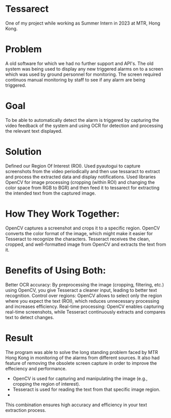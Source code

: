 # Tessarect
One of my project while working as Summer Intern in 2023 at MTR, Hong Kong.

# Problem
A old software for which we had no further support and API's. The old system was being used to display any new triggered alarms on to a screen which was used by ground personnel for monitoring. The screen required continuos manual monitoring by staff to see if any alarm are being triggered. 

# Goal
To be able to automatically detect the alarm is triggered by capturing the video feedback of the system and using OCR for detection and processing the relevant text displayed.

# Solution
Defined our Region Of Interest (ROI).
Used pyautogui to capture screenshots from the video periodically and then use tessaract to extract and process the extracted data and display notifications.
Used libraries OpenCV for image processing (cropping (within ROI) and changing the color space from RGB to BGR) and then feed it to tessarect for extracting the intended text from the captured image.


# How They Work Together:
OpenCV captures a screenshot and crops it to a specific region.
OpenCV converts the color format of the image, which might make it easier for Tesseract to recognize the characters.
Tesseract receives the clean, cropped, and well-formatted image from OpenCV and extracts the text from it.

# Benefits of Using Both:
Better OCR accuracy: By preprocessing the image (cropping, filtering, etc.) using OpenCV, you give Tesseract a cleaner input, leading to better text recognition.
Control over regions: OpenCV allows to select only the region where you expect the text (ROI), which reduces unnecessary processing and increases efficiency.
Real-time processing: OpenCV enables capturing real-time screenshots, while Tesseract continuously extracts and compares text to detect changes.

# Result
The program was able to solve the long standing problem faced by MTR Hong Kong in monitoring of the alarms from different sources. It also had feature of removing the obsolete screen capture in order to improve the effeciency and performance. 

- OpenCV is used for capturing and manipulating the image (e.g., cropping the region of interest).
- Tesseract is used for reading the text from that specific image region.
- 
 This combination ensures high accuracy and efficiency in your text extraction process.

